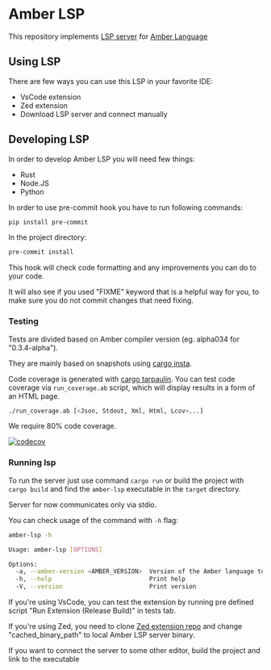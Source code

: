 # Amber LSP

This repository implements [LSP server](https://microsoft.github.io/language-server-protocol/specifications/lsp/3.17/specification/) for [Amber Language](https://amber-lang.com/)

## Using LSP

There are few ways you can use this LSP in your favorite IDE:
* VsCode extension
* Zed extension
* Download LSP server and connect manually

## Developing LSP

In order to develop Amber LSP you will need few things:

* Rust
* Node.JS
* Python

In order to use pre-commit hook you have to run following commands:
```bash
pip install pre-commit
```

In the project directory:
```bash
pre-commit install
```

This hook will check code formatting and any improvements you can do to your code.

It will also see if you used "FIXME" keyword that is a helpful way for you, to make sure you do not commit changes that need fixing.

### Testing

Tests are divided based on Amber compiler version (eg. alpha034 for "0.3.4-alpha").

They are mainly based on snapshots using [cargo insta](https://insta.rs/docs/cli/).

Code coverage is generated with [cargo tarpaulin](https://crates.io/crates/cargo-tarpaulin).
You can test code coverage via `run_coverage.ab` script, which will display results in a form of an HTML page.

```bash
./run_coverage.ab [<Json, Stdout, Xml, Html, Lcov>...]
```

We require 80% code coverage.

[![codecov](https://codecov.io/gh/amber-lang/amber-lsp/graph/badge.svg?token=DWX5GL9U8O)](https://codecov.io/gh/amber-lang/amber-lsp)

### Running lsp

To run the server just use command `cargo run` or build the project with `cargo build` and find the `amber-lsp` executable in the `target` directory.

Server for now communicates only via stdio.

You can check usage of the command with `-h` flag:
```sh
amber-lsp -h

Usage: amber-lsp [OPTIONS]

Options:
  -a, --amber-version <AMBER_VERSION>  Version of the Amber language to use [default: auto] [possible values: auto, 0.3.4-alpha, 0.3.5-alpha, 0.4.0-alpha]
  -h, --help                           Print help
  -V, --version                        Print version
```

If you're using VsCode, you can test the extension by running pre defined script
"Run Extension (Release Build)" in tests tab.

If you're using Zed, you need to clone [Zed extension repo](https://github.com/amber-lang/amber-zed) and change "cached_binary_path"
to local Amber LSP server binary.

If you want to connect the server to some other editor, build the project and link to the executable
